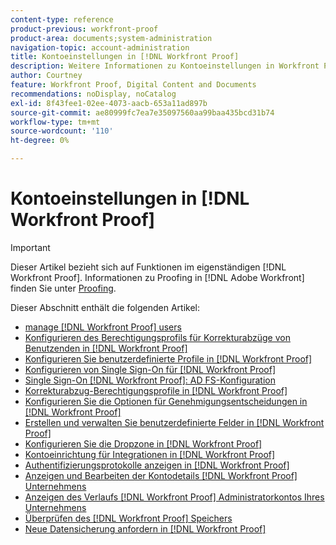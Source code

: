 ```yaml
---
content-type: reference
product-previous: workfront-proof
product-area: documents;system-administration
navigation-topic: account-administration
title: Kontoeinstellungen in [!DNL Workfront Proof]
description: Weitere Informationen zu Kontoeinstellungen in Workfront Proof.
author: Courtney
feature: Workfront Proof, Digital Content and Documents
recommendations: noDisplay, noCatalog
exl-id: 8f43fee1-02ee-4073-aacb-653a11ad897b
source-git-commit: ae80999fc7ea7e35097560aa99baa435bcd31b74
workflow-type: tm+mt
source-wordcount: '110'
ht-degree: 0%

---
```


# Kontoeinstellungen in [!DNL Workfront Proof]

>[!IMPORTANT]
>
>Dieser Artikel bezieht sich auf Funktionen im eigenständigen [!DNL Workfront Proof]. Informationen zu Proofing in [!DNL Adobe Workfront] finden Sie unter [Proofing](../../../review-and-approve-work/proofing/proofing.md).

Dieser Abschnitt enthält die folgenden Artikel:

* [manage [!DNL Workfront Proof] users](../../../workfront-proof/wp-acct-admin/account-settings/manage-wp-users.md)
* [Konfigurieren des Berechtigungsprofils für Korrekturabzüge von Benutzenden in [!DNL Workfront Proof]](../../../workfront-proof/wp-acct-admin/account-settings/config-user-pref-in-wp.md)
* [Konfigurieren Sie benutzerdefinierte Profile in [!DNL Workfront Proof]](../../../workfront-proof/wp-acct-admin/account-settings/configure-custom-profiles.md)
* [Konfigurieren von Single Sign-On für  [!DNL Workfront Proof] ](../../../workfront-proof/wp-acct-admin/account-settings/configure-sso-for-wp-users.md)
* [Single Sign-On [!DNL Workfront Proof]: AD FS-Konfiguration](../../../workfront-proof/wp-acct-admin/account-settings/sso-in-wp-adfs-configuration.md)
* [Korrekturabzug-Berechtigungsprofile in [!DNL Workfront Proof]](../../../workfront-proof/wp-acct-admin/account-settings/proof-perm-profiles-in-wp.md)
* [Konfigurieren Sie die Optionen für Genehmigungsentscheidungen in [!DNL Workfront Proof]](../../../workfront-proof/wp-acct-admin/account-settings/configure-approval-decision-in-wp.md)
* [Erstellen und verwalten Sie benutzerdefinierte Felder in [!DNL Workfront Proof]](../../../workfront-proof/wp-acct-admin/account-settings/create-and-manage-custom-fields.md)
* [Konfigurieren Sie die Dropzone in [!DNL Workfront Proof]](../../../workfront-proof/wp-acct-admin/account-settings/configure-dropzone-in-wp.md)
* [Kontoeinrichtung für Integrationen in [!DNL Workfront Proof]](../../../workfront-proof/wp-acct-admin/account-settings/integrations-account-setup.md)
* [Authentifizierungsprotokolle anzeigen in [!DNL Workfront Proof]](../../../workfront-proof/wp-acct-admin/account-settings/view-auth-logs-in-wp.md)
* [Anzeigen und Bearbeiten der Kontodetails  [!DNL Workfront Proof]  Unternehmens](../../../workfront-proof/wp-acct-admin/account-settings/view-edit-org-wp-acct-details.md)
* [Anzeigen des Verlaufs  [!DNL Workfront Proof]  Administratorkontos Ihres Unternehmens](../../../workfront-proof/wp-acct-admin/account-settings/view-org-wp-acct-history.md)
* [Überprüfen des  [!DNL Workfront Proof]  Speichers](../../../workfront-proof/wp-acct-admin/account-settings/check-workfront-proof-storage.md)
* [Neue Datensicherung anfordern in [!DNL Workfront Proof]](../../../workfront-proof/wp-acct-admin/account-settings/request-new-data-backup-in-wp.md)
